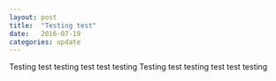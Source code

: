 ```yaml
---
layout: post
title:  "Testing test"
date:   2016-07-19
categories: update
---
```


Testing test testing test test testing Testing test testing test test testing
